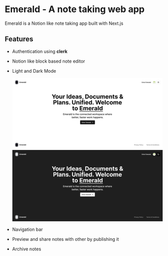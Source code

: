# Emerald - A note taking web app
Emerald is a Notion like note taking app built with Next.js

## Features
* Authentication using **clerk**
* Notion like block based note editor
* Light and Dark Mode
  
  <img src="/readme_imgs/home_light.png" alt="drawing" width="475"/> <img src="/readme_imgs/home_dark.png" alt="drawing" width="475"/>

* Navigation bar
* Preview and share notes with other by publishing it
* Archive notes
